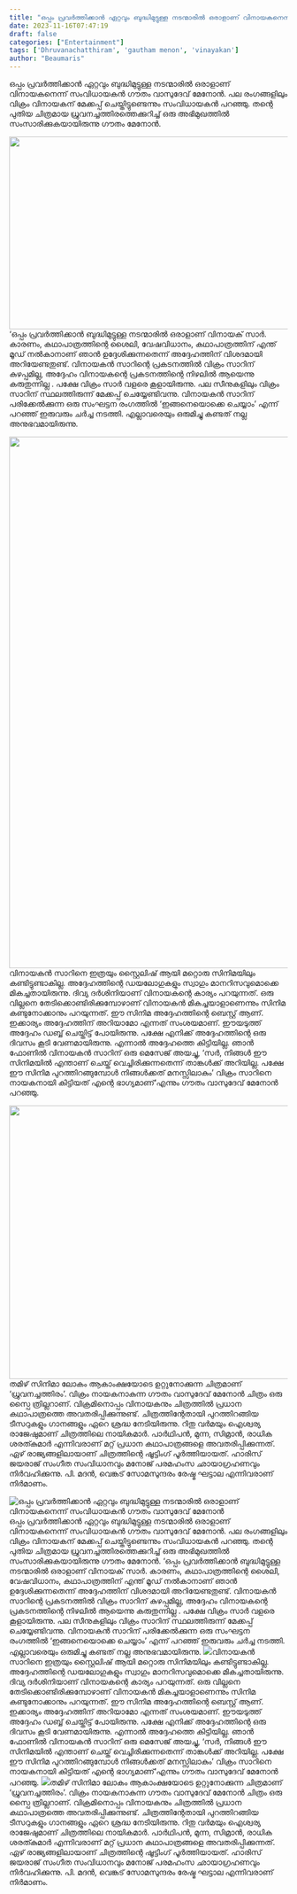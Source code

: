 ```yaml
---
title: "ഒപ്പം പ്രവർത്തിക്കാൻ ഏറ്റവും ബുദ്ധിമുട്ടുള്ള നടന്മാരിൽ ഒരാളാണ് വിനായകനെന്ന് സംവിധായകൻ ഗൗതം വാസുദേവ് ​​മേനോൻ"
date: 2023-11-16T07:47:19
draft: false
categories: ["Entertainment"]
tags: ['Dhruvanachatthiram', 'gautham menon', 'vinayakan']
author: "Beaumaris"
---
```


ഒപ്പം പ്രവർത്തിക്കാൻ ഏറ്റവും ബുദ്ധിമുട്ടുള്ള നടന്മാരിൽ ഒരാളാണ് വിനായകനെന്ന് സംവിധായകൻ ഗൗതം വാസുദേവ് ​​മേനോൻ. പല രംഗങ്ങളിലും വിക്രം വിനായകന് മേക്കപ്പ് ചെയ്തിട്ടുണ്ടെന്നും സംവിധായകൻ പറഞ്ഞു. തന്റെ പുതിയ ചിത്രമായ ധ്രുവനച്ചത്തിരത്തെക്കുറിച്ച് ഒരു അഭിമുഖത്തിൽ സംസാരിക്കുകയായിരുന്നു ഗൗതം മേനോൻ.

<img class=" wp-image-430091 aligncenter" src="https://cdn.boolokam.com/articles/2023/11/qdddd.jpg" alt="" width="619" height="348" />‘ഒപ്പം പ്രവർത്തിക്കാൻ ബുദ്ധിമുട്ടുള്ള നടന്മാരിൽ ഒരാളാണ് വിനായക് സാർ. കാരണം, കഥാപാത്രത്തിന്റെ ശൈലി, വേഷവിധാനം, കഥാപാത്രത്തിന് എന്ത് മൂഡ് നൽകാനാണ് ഞാൻ ഉദ്ദേശിക്കുന്നതെന്ന് അദ്ദേഹത്തിന് വിശദമായി അറിയേണ്ടതുണ്ട്. വിനായകൻ സാറിന്റെ പ്രകടനത്തിൽ വിക്രം സാറിന് കുഴപ്പമില്ല, അദ്ദേഹം വിനായകന്റെ പ്രകടനത്തിന്റെ നിഴലിൽ ആയെന്നു കരുതുന്നില്ല . പക്ഷേ വിക്രം സാർ വളരെ കൂളായിരുന്നു. പല സീനുകളിലും വിക്രം സാറിന് സ്ഥലത്തിരുന്ന് മേക്കപ്പ് ചെയ്യേണ്ടിവന്നു. വിനായകൻ സാറിന് പരിക്കേൽക്കുന്ന ഒരു സംഘട്ടന രംഗത്തിൽ ‘ഇങ്ങനെയൊക്കെ ചെയ്യാം’ എന്ന് പറഞ്ഞ് ഇരുവരും ചർച്ച നടത്തി. എല്ലാവരെയും ഒരുമിച്ചു കണ്ടത് നല്ല അനുഭവമായിരുന്നു.

<img class="alignnone size-full wp-image-430090" src="https://cdn.boolokam.com/articles/2023/11/ffwffff.webp" alt="" width="1280" height="960" />വിനായകൻ സാറിനെ ഇത്രയും സ്റ്റൈലിഷ് ആയി മറ്റൊരു സിനിമയിലും കണ്ടിട്ടുണ്ടാകില്ല. അദ്ദേഹത്തിന്റെ ഡയലോഗുകളും സ്വാഗും മാനറിസവുമൊക്കെ മികച്ചതായിരുന്നു. ദിവ്യ ദർശിനിയാണ് വിനായകന്റെ കാര്യം പറയുന്നത്. ഒരു വില്ലനെ തേടിക്കൊണ്ടിരിക്കുമ്പോഴാണ് വിനായകൻ മികച്ചയാളാണെന്നും സിനിമ കണ്ടുനോക്കാനും പറയുന്നത്. ഈ സിനിമ അദ്ദേഹത്തിന്റെ ബെസ്റ്റ് ആണ്. ഇക്കാര്യം അദ്ദേഹത്തിന് അറിയാമോ എന്നത് സംശയമാണ്. ഈയടുത്ത് അദ്ദേഹം ഡബ്ബ് ചെയ്തിട്ട് പോയിരുന്നു. പക്ഷേ എനിക്ക് അദ്ദേഹത്തിന്റെ ഒരു ദിവസം കൂടി വേണമായിരുന്നു. എന്നാൽ അദ്ദേഹത്തെ കിട്ടിയില്ല. ഞാൻ ഫോണിൽ വിനായകൻ സാറിന് ഒരു മെസേജ് അയച്ചു, ‘സർ, നിങ്ങൾ ഈ സിനിമയിൽ എന്താണ് ചെയ്ത് വെച്ചിരിക്കുന്നതെന്ന് താങ്കൾക്ക് അറിയില്ല. പക്ഷേ ഈ സിനിമ പുറത്തിറങ്ങുമ്പോൾ നിങ്ങൾക്കത് മനസ്സിലാകും’ വിക്രം സാറിനെ നായകനായി കിട്ടിയത് എന്റെ ഭാഗ്യമാണ്‘എന്നും ​ഗൗതം വാസുദേവ് മേനോൻ പറഞ്ഞു.

<img class="alignnone size-full wp-image-430089" src="https://cdn.boolokam.com/articles/2023/11/ddfv.webp" alt="" width="823" height="494" />തമിഴ് സിനിമാ ലോകം ആകാംക്ഷയോടെ ഉറ്റുനോക്കുന്ന ചിത്രമാണ് ‘ധ്രുവനച്ചത്തിരം’. വിക്രം നായകനാകുന്ന ഗൗതം വാസുദേവ് ​​മേനോൻ ചിത്രം ഒരു സ്പൈ ത്രില്ലറാണ്. വിക്രമിനൊപ്പം വിനായകനും ചിത്രത്തിൽ പ്രധാന കഥാപാത്രത്തെ അവതരിപ്പിക്കുന്നുണ്ട്. ചിത്രത്തിന്റേതായി പുറത്തിറങ്ങിയ ടീസറുകളും ഗാനങ്ങളും ഏറെ ശ്രദ്ധ നേടിയിരുന്നു. റിതു വർമയും ഐശ്വര്യ രാജേഷുമാണ് ചിത്രത്തിലെ നായികമാർ. പാർഥിപൻ, മുന്ന, സിമ്രാൻ, രാധിക ശരത്കുമാർ എന്നിവരാണ് മറ്റ് പ്രധാന കഥാപാത്രങ്ങളെ അവതരിപ്പിക്കുന്നത്. ഏഴ് രാജ്യങ്ങളിലായാണ് ചിത്രത്തിന്റെ ഷൂട്ടിംഗ് പൂര്‍ത്തിയായത്. ഹാരിസ് ജയരാജ് സംഗീത സംവിധാനവും മനോജ് പരമഹംസ ഛായാഗ്രഹണവും നിര്‍വഹിക്കുന്നു. പി. മദന്‍, വെങ്കട് സോമസുന്ദരം രേഷ്മ ഘട്ടാല എന്നിവരാണ് നിര്‍മാണം.


![ഒപ്പം പ്രവർത്തിക്കാൻ ഏറ്റവും ബുദ്ധിമുട്ടുള്ള നടന്മാരിൽ ഒരാളാണ് വിനായകനെന്ന് സംവിധായകൻ ഗൗതം വാസുദേവ് ​​മേനോൻ](https://cdn.boolokam.com/articles/2023/11/qdddd.jpg)ഒപ്പം പ്രവർത്തിക്കാൻ ഏറ്റവും ബുദ്ധിമുട്ടുള്ള നടന്മാരിൽ ഒരാളാണ് വിനായകനെന്ന് സംവിധായകൻ ഗൗതം വാസുദേവ് ​​മേനോൻ. പല രംഗങ്ങളിലും വിക്രം വിനായകന് മേക്കപ്പ് ചെയ്തിട്ടുണ്ടെന്നും സംവിധായകൻ പറഞ്ഞു. തന്റെ പുതിയ ചിത്രമായ ധ്രുവനച്ചത്തിരത്തെക്കുറിച്ച് ഒരു അഭിമുഖത്തിൽ സംസാരിക്കുകയായിരുന്നു ഗൗതം മേനോൻ. ‘ഒപ്പം പ്രവർത്തിക്കാൻ ബുദ്ധിമുട്ടുള്ള നടന്മാരിൽ ഒരാളാണ് വിനായക് സാർ. കാരണം, കഥാപാത്രത്തിന്റെ ശൈലി, വേഷവിധാനം, കഥാപാത്രത്തിന് എന്ത് മൂഡ് നൽകാനാണ് ഞാൻ ഉദ്ദേശിക്കുന്നതെന്ന് അദ്ദേഹത്തിന് വിശദമായി അറിയേണ്ടതുണ്ട്. വിനായകൻ സാറിന്റെ പ്രകടനത്തിൽ വിക്രം സാറിന് കുഴപ്പമില്ല, അദ്ദേഹം വിനായകന്റെ പ്രകടനത്തിന്റെ നിഴലിൽ ആയെന്നു കരുതുന്നില്ല . പക്ഷേ വിക്രം സാർ വളരെ കൂളായിരുന്നു. പല സീനുകളിലും വിക്രം സാറിന് സ്ഥലത്തിരുന്ന് മേക്കപ്പ് ചെയ്യേണ്ടിവന്നു. വിനായകൻ സാറിന് പരിക്കേൽക്കുന്ന ഒരു സംഘട്ടന രംഗത്തിൽ ‘ഇങ്ങനെയൊക്കെ ചെയ്യാം’ എന്ന് പറഞ്ഞ് ഇരുവരും ചർച്ച നടത്തി. എല്ലാവരെയും ഒരുമിച്ചു കണ്ടത് നല്ല അനുഭവമായിരുന്നു. ![](https://cdn.boolokam.com/articles/2023/11/ffwffff.webp)വിനായകൻ സാറിനെ ഇത്രയും സ്റ്റൈലിഷ് ആയി മറ്റൊരു സിനിമയിലും കണ്ടിട്ടുണ്ടാകില്ല. അദ്ദേഹത്തിന്റെ ഡയലോഗുകളും സ്വാഗും മാനറിസവുമൊക്കെ മികച്ചതായിരുന്നു. ദിവ്യ ദർശിനിയാണ് വിനായകന്റെ കാര്യം പറയുന്നത്. ഒരു വില്ലനെ തേടിക്കൊണ്ടിരിക്കുമ്പോഴാണ് വിനായകൻ മികച്ചയാളാണെന്നും സിനിമ കണ്ടുനോക്കാനും പറയുന്നത്. ഈ സിനിമ അദ്ദേഹത്തിന്റെ ബെസ്റ്റ് ആണ്. ഇക്കാര്യം അദ്ദേഹത്തിന് അറിയാമോ എന്നത് സംശയമാണ്. ഈയടുത്ത് അദ്ദേഹം ഡബ്ബ് ചെയ്തിട്ട് പോയിരുന്നു. പക്ഷേ എനിക്ക് അദ്ദേഹത്തിന്റെ ഒരു ദിവസം കൂടി വേണമായിരുന്നു. എന്നാൽ അദ്ദേഹത്തെ കിട്ടിയില്ല. ഞാൻ ഫോണിൽ വിനായകൻ സാറിന് ഒരു മെസേജ് അയച്ചു, ‘സർ, നിങ്ങൾ ഈ സിനിമയിൽ എന്താണ് ചെയ്ത് വെച്ചിരിക്കുന്നതെന്ന് താങ്കൾക്ക് അറിയില്ല. പക്ഷേ ഈ സിനിമ പുറത്തിറങ്ങുമ്പോൾ നിങ്ങൾക്കത് മനസ്സിലാകും’ വിക്രം സാറിനെ നായകനായി കിട്ടിയത് എന്റെ ഭാഗ്യമാണ്‘എന്നും ​ഗൗതം വാസുദേവ് മേനോൻ പറഞ്ഞു. ![](https://cdn.boolokam.com/articles/2023/11/ddfv.webp)തമിഴ് സിനിമാ ലോകം ആകാംക്ഷയോടെ ഉറ്റുനോക്കുന്ന ചിത്രമാണ് ‘ധ്രുവനച്ചത്തിരം’. വിക്രം നായകനാകുന്ന ഗൗതം വാസുദേവ് ​​മേനോൻ ചിത്രം ഒരു സ്പൈ ത്രില്ലറാണ്. വിക്രമിനൊപ്പം വിനായകനും ചിത്രത്തിൽ പ്രധാന കഥാപാത്രത്തെ അവതരിപ്പിക്കുന്നുണ്ട്. ചിത്രത്തിന്റേതായി പുറത്തിറങ്ങിയ ടീസറുകളും ഗാനങ്ങളും ഏറെ ശ്രദ്ധ നേടിയിരുന്നു. റിതു വർമയും ഐശ്വര്യ രാജേഷുമാണ് ചിത്രത്തിലെ നായികമാർ. പാർഥിപൻ, മുന്ന, സിമ്രാൻ, രാധിക ശരത്കുമാർ എന്നിവരാണ് മറ്റ് പ്രധാന കഥാപാത്രങ്ങളെ അവതരിപ്പിക്കുന്നത്. ഏഴ് രാജ്യങ്ങളിലായാണ് ചിത്രത്തിന്റെ ഷൂട്ടിംഗ് പൂര്‍ത്തിയായത്. ഹാരിസ് ജയരാജ് സംഗീത സംവിധാനവും മനോജ് പരമഹംസ ഛായാഗ്രഹണവും നിര്‍വഹിക്കുന്നു. പി. മദന്‍, വെങ്കട് സോമസുന്ദരം രേഷ്മ ഘട്ടാല എന്നിവരാണ് നിര്‍മാണം.
